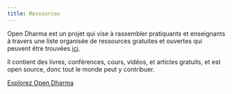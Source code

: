```yaml
---
title: Ressources
---
```

Open Dharma est un projet qui vise à rassembler pratiquants et enseignants à travers une liste organisée de ressources gratuites et ouvertes qui peuvent être trouvées [ici](https://github.com/buddha-dharma/buddhism).

Il contient des livres, conférences, cours, vidéos, et articles gratuits, et est open source, donc tout le monde peut y contribuer.

[Explorez Open Dharma](https://github.com/buddha-dharma/buddhism)
